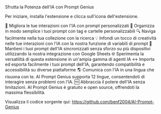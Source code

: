 Sfrutta la Potenza dell'IA con Prompt Genius

Per iniziare, installa l'estensione e clicca sull'icona dell'estensione.

📢 Migliora le tue interazioni con l'IA con prompt personalizzati
📁 Organizza in modo semplice i tuoi prompt con tag e cartelle personalizzabili
🔍 Naviga facilmente nella tua collezione con la ricerca
💡 Infondi un tocco di creatività nelle tue interazioni con l'IA con la nostra funzione di variabili di prompt
📱 Mantieni i tuoi prompt dell'IA sincronizzati senza sforzo su più dispositivi utilizzando la nostra integrazione con Google Sheets
🌐 Sperimenta la versatilità di questa estensione in un'ampia gamma di agenti IA
↔ Importa ed esporta facilmente i tuoi prompt dell'IA, garantendo compatibilità e accessibilità su diverse piattaforme
🌎 Comunica con l'IA in una lingua che risuona con te. AI Prompt Genius supporta 12 lingue, consentendoti di interagire senza problemi con l'IA.
🆓 Abbraccia il potere dell'IA senza limitazioni. AI Prompt Genius è gratuito e open source, offrendoti la massima flessibilità.

Visualizza il codice sorgente qui:
https://github.com/benf2004/AI-Prompt-Genius